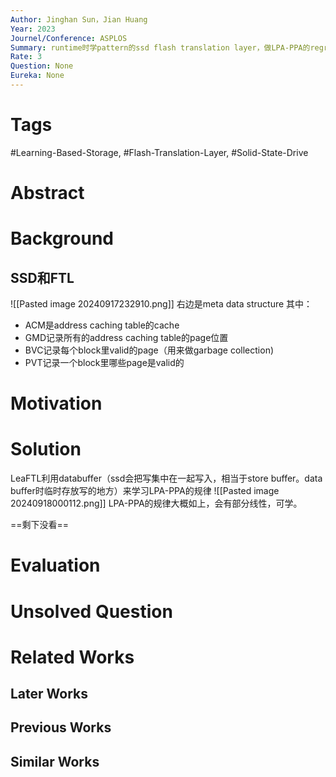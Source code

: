 ```yaml
---
Author: Jinghan Sun，Jian Huang
Year: 2023
Journel/Conference: ASPLOS
Summary: runtime时学pattern的ssd flash translation layer，做LPA-PPA的regrassion。相当于做address prediction
Rate: 3
Question: None
Eureka: None
---
```

# Tags
#Learning-Based-Storage, #Flash-Translation-Layer, #Solid-State-Drive
# Abstract

# Background
## SSD和FTL
![[Pasted image 20240917232910.png]]
右边是meta data structure
其中：
- ACM是address caching table的cache
- GMD记录所有的address caching table的page位置
- BVC记录每个block里valid的page（用来做garbage collection)
- PVT记录一个block里哪些page是valid的
# Motivation


# Solution
LeaFTL利用databuffer（ssd会把写集中在一起写入，相当于store buffer。data buffer时临时存放写的地方）来学习LPA-PPA的规律
![[Pasted image 20240918000112.png]]
LPA-PPA的规律大概如上，会有部分线性，可学。

==剩下没看==
# Evaluation


# Unsolved Question


# Related Works
## Later Works

## Previous Works

## Similar Works
